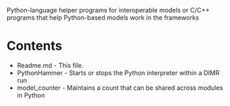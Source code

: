 Python-language helper programs for interoperable models or C/C++ programs that help Python-based models work in the frameworks
# Contents
- Readme.md - This file.
- PythonHammer - Starts or stops the Python interpreter within a DIMR run
- model_counter - Maintains a count that can be shared across modules in Python
